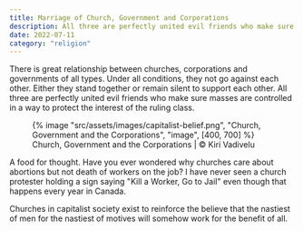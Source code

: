 ```yaml
---
title: Marriage of Church, Government and Corporations
description: All three are perfectly united evil friends who make sure masses are controlled in a way to protect the interest of the ruling class
date: 2022-07-11
category: "religion"
---
```


There is great relationship between churches, corporations and governments of all types. Under all conditions, they not go against each other. Either they stand together or remain silent to support each other. All three are perfectly united evil friends who make sure masses are controlled in a way to protect the interest of the ruling class.

<!-- excerpt -->

<figure>
{% image "src/assets/images/capitalist-belief.png", "Church, Government and the Corporations", "image", [400, 700] %}
<figcaption>Church, Government and the Corporations | © Kiri Vadivelu</figcaption>
</figure>

A food for thought. Have you ever wondered why churches care about abortions but not death of workers on the job? I have never seen a church protester holding a sign saying "Kill a Worker, Go to Jail" even though that happens every year in Canada.

Churches in capitalist society exist to reinforce the believe that the nastiest of men for the nastiest of motives will somehow work for the benefit of all.
